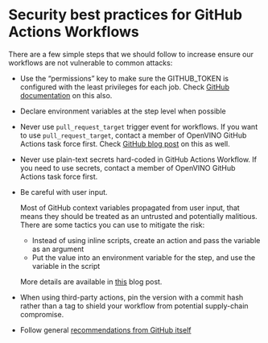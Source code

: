 # Security best practices for GitHub Actions Workflows

There are a few simple steps that we should follow to increase ensure our workflows are not vulnerable to common attacks:

- Use the “permissions” key to make sure the GITHUB_TOKEN is configured with the least privileges for each job. Check [GitHub documentation](https://docs.github.com/en/actions/writing-workflows/choosing-what-your-workflow-does/controlling-permissions-for-github_token) on this also.

- Declare environment variables at the step level when possible

- Never use `pull_request_target` trigger event for workflows. If you want to use `pull_request_target`, contact a member of OpenVINO GitHub Actions task force first. Check [GitHub blog post](https://securitylab.github.com/resources/github-actions-preventing-pwn-requests/) on this as well.

- Never use plain-text secrets hard-coded in GitHub Actions Workflow. If you need to use secrets, contact a member of OpenVINO GitHub Actions task force first.

- Be careful with user input.

    Most of GitHub context variables propagated from user input, that means they should be treated as an untrusted and potentially malitious. There are some tactics you can use to mitigate the risk:
    - Instead of using inline scripts, create an action and pass the variable as an argument
    - Put the value into an environment variable for the step, and use the variable in the script

    More details are available in [this](https://securitylab.github.com/resources/github-actions-untrusted-input/) blog post.

- When using third-party actions, pin the version with a commit hash rather than a tag to shield your workflow from potential supply-chain compromise. 


- Follow general [recommendations from GitHub itself](https://docs.github.com/en/actions/security-for-github-actions/security-guides/security-hardening-for-github-actions)
